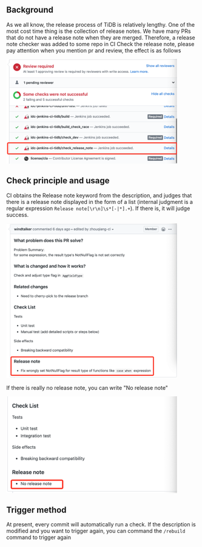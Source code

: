 ## Background
As we all know, the release process of TiDB is relatively lengthy. One of the most cost time thing is the collection of release notes. We have many PRs that do not have a release note when they are merged. Therefore, a release note checker was added to some repo in CI Check the release note, please pay attention when you mention pr and review, the effect is as follows

<img src="../media/release-note-1.png" alt="Release note checker" width="450"/>

## Check principle and usage
CI obtains the Release note keyword from the description, and judges that there is a release note displayed in the form of a list (internal judgment is a regular expression `Release note[\r\n]\s*[-|*].+`). If there is, it will judge success.

<img src="../media/release-note-2.png" alt="Write release note" width="450"/>

If there is really no release note, you can write "No release note"

<img src="../media/release-note-3.png" alt="No release note" width="450"/>

## Trigger method
At present, every commit will automatically run a check. If the description is modified and you want to trigger again, you can command the `/rebuild` command to trigger again


